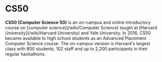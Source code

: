 # CS50

**CS50 (Computer Science 50)** is an on-campus and online introductory course on [computer science](/wiki/Computer Science) taught at [Harvard University](/wiki/Harvard University) and Yale University. In 2016, CS50 became available to high school students as an Advanced Placement Computer Science course. The on-campus version is Harvard's largest class with 800 students, 102 staff and up to 2,200 participants in their regular hackathons.